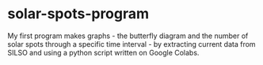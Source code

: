 # solar-spots-program
My first program makes graphs - the butterfly diagram and the number of solar spots through a specific time interval - by extracting current data from SILSO and using a python script written on Google Colabs.
